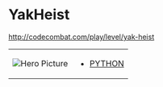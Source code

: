 # YakHeist 

http://codecombat.com/play/level/yak-heist
<table>
<tr>
<td>

![Hero Picture](hero.png?raw=true "Hero Picture")

</td>
<td>
<ul>
<li>

[PYTHON](YakHeist.py)

</li>
</td>
</tr>
<table>